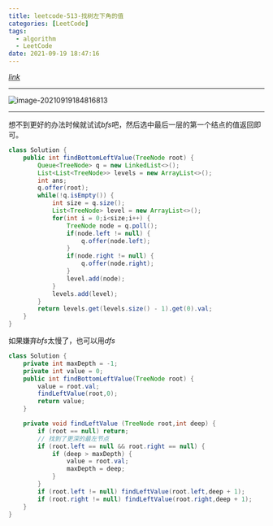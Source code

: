 ```yaml
---
title: leetcode-513-找树左下角的值
categories: [LeetCode]
tags:
  - algorithm
  - LeetCode
date: 2021-09-19 18:47:16
---
```


[$link$](https://leetcode-cn.com/problems/find-bottom-left-tree-value/)

<hr/>

![image-20210919184816813](https://gitee.com/cao_ziqiang/img/raw/master/20210919184816.png)

<hr/>

想不到更好的办法时候就试试$bfs$吧，然后选中最后一层的第一个结点的值返回即可。

```java
class Solution {
    public int findBottomLeftValue(TreeNode root) {
        Queue<TreeNode> q = new LinkedList<>();
        List<List<TreeNode>> levels = new ArrayList<>();
        int ans;
        q.offer(root);
        while(!q.isEmpty()) {
            int size = q.size();
            List<TreeNode> level = new ArrayList<>();
            for(int i = 0;i<size;i++) {
                TreeNode node = q.poll();
                if(node.left != null) {
                    q.offer(node.left);
                }
                if(node.right != null) {
                    q.offer(node.right);
                }
                level.add(node);
            }
            levels.add(level);
        }
        return levels.get(levels.size() - 1).get(0).val;
    }
}
```

如果嫌弃$bfs$太慢了，也可以用$dfs$

```java
class Solution {
    private int maxDepth = -1;
    private int value = 0;
    public int findBottomLeftValue(TreeNode root) {
        value = root.val;
        findLeftValue(root,0);
        return value;
    }

    private void findLeftValue (TreeNode root,int deep) {
        if (root == null) return;
        // 找到了更深的最左节点
        if (root.left == null && root.right == null) {
            if (deep > maxDepth) {
                value = root.val;
                maxDepth = deep;
            }
        }
        if (root.left != null) findLeftValue(root.left,deep + 1);
        if (root.right != null) findLeftValue(root.right,deep + 1);
    }
}
```

